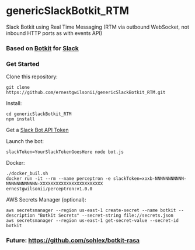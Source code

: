 # genericSlackBotkit_RTM
Slack Botkit using Real Time Messaging (RTM via outbound WebSocket, not inbound HTTP ports as with events API)

### Based on [Botkit](https://botkit.ai) for [Slack](https://slack.com)

### Get Started

Clone this repository:

```
git clone https://github.com/ernestgwilsonii/genericSlackBotkit_RTM.git
```

Install:

```
cd genericSlackBotkit_RTM
npm install
```

Get a [Slack Bot API Token](https://my.slack.com/apps/new/A0F7YS25R-bots)

Launch the bot:

```
slackToken=YourSlackTokenGoesHere node bot.js
```

Docker:
```
./docker_buil.sh
docker run -it --rm --name perceptron -e slackToken=xoxb-NNNNNNNNNNN-NNNNNNNNNNNN-XXXXXXXXXXXXXXXXXXXXXXXX ernestgwilsonii/perceptron:v1.0.0
```

AWS Secrets Manager (optional):
```
aws secretsmanager --region us-east-1 create-secret --name botkit --description "Botkit Secrets" --secret-string file://secrets.json
aws secretsmanager --region us-east-1 get-secret-value --secret-id botkit
```

### Future: https://github.com/sohlex/botkit-rasa
